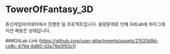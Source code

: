 # TowerOfFantasy_3D
쥬신게임아카데미에서 진행한 팀 프로젝트입니다.
용량문제로 인해 GitLab에 마이그레이션 해놓은 상태입니다.

###GitLab Link 
(https://github.com/user-attachments/assets/21533d9d-ce8c-479d-8d80-02e79d3f62cf)


